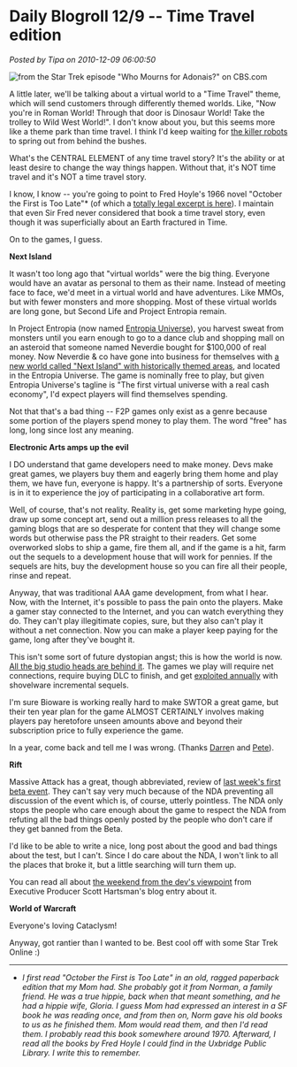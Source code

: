 # Daily Blogroll 12/9 -- Time Travel edition

*Posted by Tipa on 2010-12-09 06:00:50*

![](../../../uploads/2010/12/apollo.png "from the Star Trek episode \"Who Mourns for Adonais?\" on CBS.com")

A little later, we'll be talking about a virtual world to a "Time Travel" theme, which will send customers through differently themed worlds. Like, "Now you're in Roman World! Through that door is Dinosaur World! Take the trolley to Wild West World!". I don't know about you, but this seems more like a theme park than time travel. I think I'd keep waiting for [the killer robots](http://www.imdb.com/title/tt0070909/) to spring out from behind the bushes.

What's the CENTRAL ELEMENT of any time travel story? It's the ability or at least desire to change the way things happen. Without that, it's NOT time travel and it's NOT a time travel story.

I know, I know -- you're going to point to Fred Hoyle's 1966 novel "October the First is Too Late"* (of which a [totally legal excerpt is here](http://www.spirasolaris.ca/October14.pdf)). I maintain that even Sir Fred never considered that book a time travel story, even though it was superficially about an Earth fractured in Time.

On to the games, I guess.


**Next Island**

It wasn't too long ago that "virtual worlds" were the big thing. Everyone would have an avatar as personal to them as their name. Instead of meeting face to face, we'd meet in a virtual world and have adventures. Like MMOs, but with fewer monsters and more shopping. Most of these virtual worlds are long gone, but Second Life and Project Entropia remain. 

In Project Entropia (now named [Entropia Universe](http://www.entropiauniverse.com/)), you harvest sweat from monsters until you earn enough to go to a dance club and shopping mall on an asteroid that someone named Neverdie bought for $100,000 of real money. Now Neverdie & co have gone into business for themselves with [a new world called "Next Island" with historically themed areas](http://venturebeat.com/2010/12/08/next-island-launches-its-time-travelers-virtual-world/), and located in the Entropia Universe. The game is nominally free to play, but given Entropia Universe's tagline is "The first virtual universe with a real cash economy", I'd expect players will find themselves spending.

Not that that's a bad thing -- F2P games only exist as a genre because some portion of the players spend money to play them. The word "free" has long, long since lost any meaning.

**Electronic Arts amps up the evil**

I DO understand that game developers need to make money. Devs make great games, we players buy them and eagerly bring them home and play them, we have fun, everyone is happy. It's a partnership of sorts. Everyone is in it to experience the joy of participating in a collaborative art form.

Well, of course, that's not reality. Reality is, get some marketing hype going, draw up some concept art, send out a million press releases to all the gaming blogs that are so desperate for content that they will change some words but otherwise pass the PR straight to their readers. Get some overworked slobs to ship a game, fire them all, and if the game is a hit, farm out the sequels to a development house that will work for pennies. If the sequels are hits, buy the development house so you can fire all their people, rinse and repeat.

Anyway, that was traditional AAA game development, from what I hear. Now, with the Internet, it's possible to pass the pain onto the players. Make a gamer stay connected to the Internet, and you can watch everything they do. They can't play illegitimate copies, sure, but they also can't play it without a net connection. Now you can make a player keep paying for the game, long after they've bought it.

This isn't some sort of future dystopian angst; this is how the world is now. [All the big studio heads are behind it](http://kotaku.com/5709049/ea-wont-be-making-games-for-offline-loners-anymore). The games we play will require net connections, require buying DLC to finish, and get [exploited annually](http://arstechnica.com/gaming/news/2009/01/activisions-bobby-kotick-brings-cash-but-not-heart.ars) with shovelware incremental sequels.

I'm sure Bioware is working really hard to make SWTOR a great game, but their ten year plan for the game ALMOST CERTAINLY involves making players pay heretofore unseen amounts above and beyond their subscription price to fully experience the game.

In a year, come back and tell me I was wrong. (Thanks [Darre](http://commonsensegamer.com/?p=2089)n and [Pete](http://dragonchasers.com/)).

**Rift**

Massive Attack has a great, though abbreviated, review of [last week's first beta event](http://games.on.net/article/10988/Massive_Attack_Tripping_the_RIFT_Planes_of_Telara_Beta_Event). They can't say very much because of the NDA preventing all discussion of the event which is, of course, utterly pointless. The NDA only stops the people who care enough about the game to respect the NDA from refuting all the bad things openly posted by the people who don't care if they get banned from the Beta.

I'd like to be able to write a nice, long post about the good and bad things about the test, but I can't. Since I do care about the NDA, I won't link to all the places that broke it, but a little searching will turn them up.

You can read all about [the weekend from the dev's viewpoint](http://www.riftjunkies.com/2010/12/07/scott-hartsman-on-the-conclusion-of-the-first-beta/) from Executive Producer Scott Hartsman's blog entry about it.

**World of Warcraft**

Everyone's loving Cataclysm!

Anyway, got rantier than I wanted to be. Best cool off with some Star Trek Online :)



---



* *I first read "October the First is Too Late" in an old, ragged paperback edition that my Mom had. She probably got it from Norman, a family friend. He was a true hippie, back when that meant something, and he had a hippie wife, Gloria. I guess Mom had expressed an interest in a SF book he was reading once, and from then on, Norm gave his old books to us as he finished them. Mom would read them, and then I'd read them. I probably read this book somewhere around 1970. Afterward, I read all the books by Fred Hoyle I could find in the Uxbridge Public Library. I write this to remember.*

